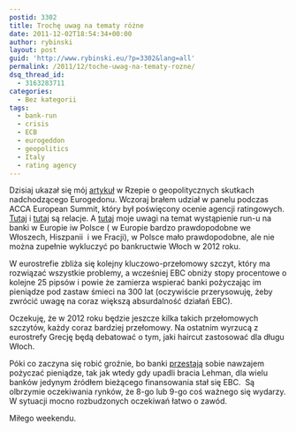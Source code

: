```yaml
---
postid: 3302
title: Trochę uwag na tematy różne
date: 2011-12-02T18:54:34+00:00
author: rybinski
layout: post
guid: 'http://www.rybinski.eu/?p=3302&lang=all'
permalink: /2011/12/toche-uwag-na-tematy-rozne/
dsq_thread_id:
  - 3163283711
categories:
  - Bez kategorii
tags:
  - bank-run
  - crisis
  - ECB
  - eurogeddon
  - geopolitics
  - Italy
  - rating agency
---
```

Dzisiaj ukazał się mój [artykuł](http://www.ekonomia24.pl/artykul/449164,763383-Geopolityczne-skutki-Eurogedonu.html) w Rzepie o geopolitycznych skutkach nadchodzącego Eurogedonu. Wczoraj brałem udział w panelu podczas ACCA European Summit, który był poświęcony ocenie agencji ratingowych. [Tutaj](http://www.forbes.pl/artykuly/sekcje/wydarzenia/rybinski--skutki-kryzysu-porownywalne-z-wojna,22153,1) i [tutaj](http://biznes.onet.pl/to-ich-oceny-boja-sie-wszyscy,18494,4939617,1,news-detal) są relacje. A [tutaj](http://www.dziennikpolski24.pl/pl/aktualnosci/gospodarka/1195030-nie-bezpieczne-lokaty.html) moje uwagi na temat wystąpienie run-u na banki w Europie iw Polsce ( w Europie bardzo prawdopodobne we Włoszech, Hiszpanii  i we Fracji), w Polsce mało prawdopodobne, ale nie można zupełnie wykluczyć po bankructwie Włoch w 2012 roku.

W eurostrefie zbliża się kolejny kluczowo-przełomowy szczyt, który ma rozwiązać wszystkie problemy, a wcześniej EBC obniży stopy procentowe o kolejne 25 pipsów i powie że zamierza wspierać banki pożyczając im pieniądze pod zastaw śmieci na 300 lat (oczywiście przerysowuję, żeby zwrócić uwagę na coraz większą absurdalność działań EBC).

Oczekuję, że w 2012 roku będzie jeszcze kilka takich przełomowych szczytów, każdy coraz bardziej przełomowy. Na ostatnim wyrzucą z eurostrefy Grecję będą debatować o tym, jaki haircut zastosować dla długu Włoch.

Póki co zaczyna się robić groźnie, bo banki [przestają](http://www.ft.com/intl/cms/s/0/5b7d1a50-1cc7-11e1-a134-00144feabdc0.html) sobie nawzajem pożyczać pieniądze, tak jak wtedy gdy upadli bracia Lehman, dla wielu banków jedynym źródłem bieżącego finansowania stał się EBC.  Są olbrzymie oczekiwania rynków, że 8-go lub 9-go coś ważnego się wydarzy. W sytuacji mocno rozbudzonych oczekiwań łatwo o zawód.

Miłego weekendu.
